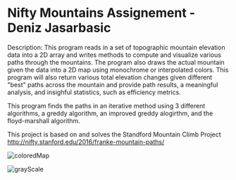# Nifty Mountains Assignement - Deniz Jasarbasic

Description: This program reads in a set of topographic mountain elevation data into a 2D array and writes methods to compute and visualize various paths through the mountains. The program also draws the actual mountain given the data into a 2D map using monochrome or interpolated colors. This program will also return various total elevation changes given different "best" paths across the mountain and provide path results, a meaningful analysis, and insighful statistics, such as efficiency metrics.

This program finds the paths in an iterative method using 3 different algorithms, a greddy algorithm, an improved greddy alogirthm, and the floyd-marshall algorithm.

This project is based on and solves the Standford Mountain Climb Project http://nifty.stanford.edu/2016/franke-mountain-paths/

![coloredMap](https://user-images.githubusercontent.com/46465622/95269298-1f6d9280-0807-11eb-818e-4466ac9a90b3.jpg)

![grayScale](https://user-images.githubusercontent.com/46465622/95269302-21cfec80-0807-11eb-955f-58f358fb62c6.jpg)

